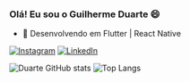 
### Olá! Eu sou o Guilherme Duarte 😄

* 🌱 Desenvolvendo em Flutter | React Native  

[![Instagram](https://img.shields.io/badge/Instagram-E4405F?style=for-the-badge&logo=instagram&logoColor=white)](https://www.instagram.com/oguiduart_/)
[![LinkedIn](https://img.shields.io/badge/LinkedIn-0077B5?style=for-the-badge&logo=linkedin&logoColor=white
)](https://www.linkedin.com/in/guilherme-duarte-03b5b11a0/)

![Duarte GitHub stats](https://github-readme-stats.vercel.app/api?username=Duarte0&show_icons=true&theme=dracula)
![Top Langs](https://github-readme-stats.vercel.app/api/top-langs/?username=Duarte0&layout=compact&theme=dracula)
